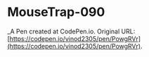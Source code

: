 # MouseTrap-090
 _A Pen created at CodePen.io. Original URL: [https://codepen.io/vinod2305/pen/PowgRVr](https://codepen.io/vinod2305/pen/PowgRVr).

 
